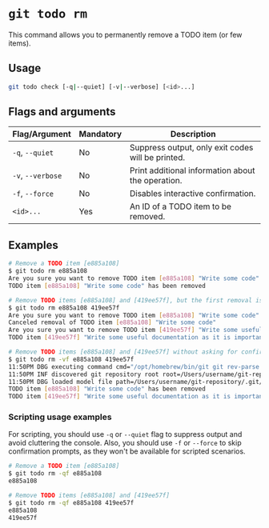# `git todo rm`

This command allows you to permanently remove a TODO item (or few items).

## Usage

```bash
git todo check [-q|--quiet] [-v|--verbose] [<id>...]
```

## Flags and arguments

| Flag/Argument     | Mandatory | Description                                       |
| ----------------- | --------- | ------------------------------------------------- |
| `-q`, `--quiet`   | No        | Suppress output, only exit codes will be printed. |
| `-v`, `--verbose` | No        | Print additional information about the operation. |
| `-f`, `--force`   | No        | Disables interactive confirmation.                |
| `<id>...`         | Yes       | An ID of a TODO item to be removed.               |

## Examples

```bash
# Remove a TODO item [e885a108]
$ git todo rm e885a108
Are you sure you want to remove TODO item [e885a108] "Write some code" (y/n)? y
TODO item [e885a108] "Write some code" has been removed

# Remove TODO items [e885a108] and [419ee57f], but the first removal is not confirmed.
$ git todo rm e885a108 419ee57f
Are you sure you want to remove TODO item [e885a108] "Write some code" (y/n)? n
Canceled removal of TODO item [e885a108] "Write some code"
Are you sure you want to remove TODO item [419ee57f] "Write some useful documentation as it is important" (y/n)? y
TODO item [419ee57f] "Write some useful documentation as it is important" has been removed

# Remove TODO items [e885a108] and [419ee57f] without asking for confirmation - with more verbose output.
$ git todo rm -vf e885a108 419ee57f
11:50PM DBG executing command cmd="/opt/homebrew/bin/git git rev-parse --show-toplevel"
11:50PM INF discovered git repository root root=/Users/username/git-repository
11:50PM DBG loaded model file path=/Users/username/git-repository/.git/TODO
TODO item [e885a108] "Write some code" has been removed
TODO item [419ee57f] "Write some useful documentation as it is important" has been removed
```

### Scripting usage examples

For scripting, you should use `-q` or `--quiet` flag to suppress output and avoid cluttering the console.
Also, you should use `-f` or `--force` to skip confirmation prompts, as they won't be available for scripted scenarios.

```bash
# Remove a TODO item [e885a108]
$ git todo rm -qf e885a108
e885a108

# Remove TODO items [e885a108] and [419ee57f]
$ git todo rm -qf e885a108 419ee57f
e885a108
419ee57f
```
